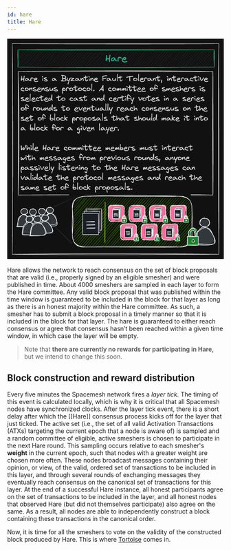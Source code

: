```yaml
---
id: hare
title: Hare
---
```


![hare](./../../static/img/protocol_slides/Hare.png)

Hare allows the network to reach consensus on the set of block proposals that are valid (i.e., properly signed by an eligible smesher) and were published in time. About 4000 smeshers are sampled in each layer to form the Hare committee. Any valid block proposal that was published within the time window is guaranteed to be included in the block for that layer as long as there is an honest majority within the Hare committee. As such, a smesher has to submit a block proposal in a timely manner so that it is included in the block for that layer. The hare is guaranteed to either reach consensus or agree that consensus hasn’t been reached within a given time window, in which case the layer will be empty.

> Note that **there are currently no rewards for participating in Hare,** but we intend to change this soon.

## Block construction and reward distribution

Every five minutes the Spacemesh network fires a _layer tick._ The timing of this event is calculated locally, which is why it is critical that all Spacemesh nodes have synchronized clocks. After the layer tick event, there is a short delay after which the [[Hare]] consensus process kicks off for the layer that just ticked. The active set (i.e., the set of all valid Activation Transactions (ATXs) targeting the current epoch that a node is aware of) is sampled and a random committee of eligible, active smeshers is chosen to participate in the next Hare round. This sampling occurs relative to each smesher's **weight** in the current epoch, such that nodes with a greater weight are chosen more often. These nodes broadcast messages containing their opinion, or view, of the valid, ordered set of transactions to be included in this layer, and through several rounds of exchanging messages they eventually reach consensus on the canonical set of transactions for this layer. At the end of a successful Hare instance, all honest participants agree on the set of transactions to be included in the layer, and all honest nodes that observed Hare (but did not themselves participate) also agree on the same. As a result, all nodes are able to independently construct a block containing these transactions in the canonical order.

Now, it is time for all the smeshers to vote on the validity of the constructed block produced by Hare. This is where [Tortoise](./tortoise.md) comes in.
